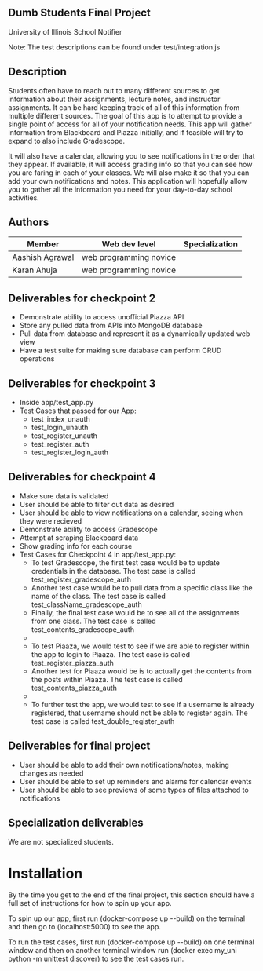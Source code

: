 ## Dumb Students Final Project

University of Illinois School Notifier

Note: The test descriptions can be found under test/integration.js

## Description

Students often have to reach out to many different sources to get information about their assignments,
lecture notes, and instructor assignments. It can be hard keeping track of all of this information from
multiple different sources. The goal of this app is to attempt to provide a single point of access
for all of your notification needs. This app will gather information from Blackboard and Piazza initially,
and if feasible will try to expand to also include Gradescope. <br />

It will also have a calendar, allowing you to see notifications in the order that they appear.
If available, it will access grading info so that you can see how you are faring in each of your classes.
We will also make it so that you can add your own notifications and notes.
This application will hopefully allow you to gather all the information you need for your day-to-day
school activities.

## Authors

| Member | Web dev level | Specialization |
| --- | --- | --- |
| Aashish Agrawal | web programming novice | |
| Karan Ahuja | web programming novice | |

## Deliverables for checkpoint 2

- Demonstrate ability to access unofficial Piazza API
- Store any pulled data from APIs into MongoDB database
- Pull data from database and represent it as a dynamically updated web view
- Have a test suite for making sure database can perform CRUD operations

## Deliverables for checkpoint 3
- Inside app/test_app.py
- Test Cases that passed for our App:
  - test_index_unauth
  - test_login_unauth
  - test_register_unauth
  - test_register_auth
  - test_register_login_auth

## Deliverables for checkpoint 4

- Make sure data is validated
- User should be able to filter out data as desired
- User should be able to view notifications on a calendar, seeing when they were recieved
- Demonstrate ability to access Gradescope
- Attempt at scraping Blackboard data
- Show grading info for each course
- Test Cases for Checkpoint 4 in app/test_app.py:
  - To test Gradescope, the first test case would be to update credentials in the database. The test case is called
    test_register_gradescope_auth
  - Another test case would be to pull data from a specific class like the name of the class. The test case is called 
    test_className_gradescope_auth
  - Finally, the final test case would be to see all of the assignments from one class. The test case is called     
    test_contents_gradescope_auth
  - 
  - To test Piaaza, we would test to see if we are able to register within the app to login to Piaaza. The test case is called
    test_register_piazza_auth
  - Another test for Piaaza would be is to actually get the contents from the posts within Piaaza. The test case is called 
    test_contents_piazza_auth
  -
  - To further test the app, we would test to see if a username is already registered, that username should not be able to
    register again. The test case is called test_double_register_auth

## Deliverables for final project

- User should be able to add their own notifications/notes, making changes as needed
- User should be able to set up reminders and alarms for calendar events
- User should be able to see previews of some types of files attached to notifications

## Specialization deliverables

We are not specialized students.

# Installation

By the time you get to the end of the final project, this section should have a full set of
instructions for how to spin up your app.

To spin up our app, first run (docker-compose up --build) on the terminal and then go to (localhost:5000) to see the app.

To run the test cases, first run (docker-compose up --build) on one terminal window and then on another terminal window run 
(docker exec my_uni python -m unittest discover) to see the test cases run.
